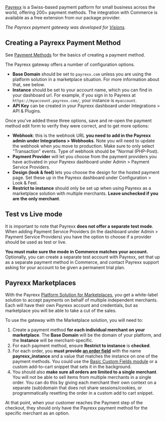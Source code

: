 [Payrexx](https://www.payrexx.com/) is a Swiss-based payment patform for small business across the world, offering 200+ payment methods. The integration with Commerce is available as a free extension from our package provider.

_The Payrexx payment gateway was developed for [Visions](https://www.visions.ch/)._

## Creating a Payrexx Payment Method

See [Payment Methods](../Payment_Methods) for the basics of creating a payment method.

The Payrexx gateway offers a number of configuration options.

- **Base Domain** should be set to `payrexx.com` unless you are using the platform solution in a marketplace situation. For more information about that, see below.
- **Instance** should be set to your account name, which you can find in your dashboard url. For example, if you sign in to Payrexx at `https://myaccount.payrexx.com/`, your instance is `myaccount`.
- **API Key** can be created in your Payrexx dashboard under Integrations > API & Plugins.

Once you've added these three options, save and re-open the payment method edit form to verify they were correct, and to get more options:

- **Webhook**: this is the webhook URL **you need to add in the Payrexx admin under Integrations > Webhooks**. Note you will need to update the webhook when you move to production. Make sure to only select "Transaction" events. Type of webhook should be "Normal (PHP-Post). 
- **Payment Provider** will let you choose from the payment providers you have activated in your Payrexx dashboard under Admin > Payment Service Providers.
- **Design (look & feel)** lets you choose the design for the hosted payment page. Set these up in the Payrexx dashboard under Configuration > Look & Feel.
- **Restrict to instance** should only be set up when using Payrexx as a marketplace solution with multiple merchants. **Leave unchecked if you are the only merchant**.

## Test vs Live mode

It is important to note that Payrexx **does not offer a separate test mode**. When adding Payment Service Providers (in the dashboard under Admin > Payment Service Providers) you have the option to choose if a provider should be used as test or live.

**You must make sure the mode in Commerce matches your account.** Optionally, you can create a separate test account with Payrexx, set that up as a separate payment method in Commerce, and contact Payrexx support asking for your account to be given a permanent trial plan.

## Payrexx Marketplaces

With the Payrexx [Platform Solution for Marketplaces](https://www.payrexx.com/en/solutions/white-label-solution/marketplace/), you get a white-label solution to accept payments on behalf of multiple independent merchants. Each will have their own Payrexx account and credentials, but as marketplace you will be able to take a cut of the sales.

To use the gateway with the Marketplace solution, you will need to:

1. Create a payment method **for each individual merchant on your marketplace**. The **Base Domain** will be the domain of your platform, and the **Instance** will be merchant-specific.
2. For each payment method, ensure **Restrict to instance** is **checked**.
3. For each order, you **must provide [an order field](../Orders/Custom_Fields)** with the name **payrexx_instance** and a value that matches the instance on one of the payment methods. You could use the [Basic Custom Fields module](../50_Modules/Custom_Fields_(Basic)) or a custom add-to-cart snippet that sets it in the background.
4. You should also **make sure all orders are limited to a single merchant**. You will not be able to sell items from multiple merchants in a single order. You can do this by giving each merchant their own context on a separate (sub)domain that does not share sessions/cookies, or programmatically resetting the order in a custom add to cart snippet.

At that point, when your customer reaches the Payment step of the checkout, they should only have the Payrexx payment method for the specific merchant as an option.
